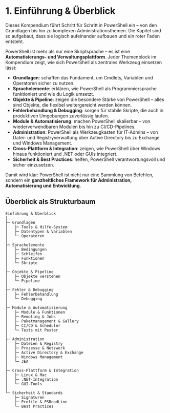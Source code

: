 # 1. Einführung & Überblick

Dieses Kompendium führt Schritt für Schritt in PowerShell ein – von den Grundlagen bis hin zu komplexen Administrationsthemen. Die Kapitel sind so aufgebaut, dass sie logisch aufeinander aufbauen und ein roter Faden entsteht.

PowerShell ist mehr als nur eine Skriptsprache – es ist eine **Automatisierungs- und Verwaltungsplattform**. Jeder Themenblock im Kompendium zeigt, wie sich PowerShell als zentrales Werkzeug einsetzen lässt:

- **Grundlagen**: schaffen das Fundament, um Cmdlets, Variablen und Operatoren sicher zu nutzen.
- **Sprachelemente**: erklären, wie PowerShell als Programmiersprache funktioniert und wie du Logik umsetzt.
- **Objekte & Pipeline**: zeigen die besondere Stärke von PowerShell – alles sind Objekte, die flexibel weitergereicht werden können.
- **Fehlerbehandlung & Debugging**: sorgen für stabile Skripte, die auch in produktiven Umgebungen zuverlässig laufen.
- **Module & Automatisierung**: machen PowerShell skalierbar – von wiederverwendbaren Modulen bis hin zu CI/CD-Pipelines.
- **Administration**: PowerShell als Werkzeugkasten für IT-Admins – von Datei- und Registryverwaltung über Active Directory bis zu Exchange und Windows Management.
- **Cross-Plattform & Integration**: zeigen, wie PowerShell über Windows hinaus funktioniert und .NET oder GUIs integriert.
- **Sicherheit & Best Practices**: helfen, PowerShell verantwortungsvoll und sicher einzusetzen.

Damit wird klar: PowerShell ist nicht nur eine Sammlung von Befehlen, sondern ein **ganzheitliches Framework für Administration, Automatisierung und Entwicklung**.

## Überblick als Strukturbaum

```text
Einführung & Überblick
│
├─ Grundlagen
│   ├─ Tools & Hilfe-System
│   ├─ Datentypen & Variablen
│   └─ Operatoren
│
├─ Sprachelemente
│   ├─ Bedingungen
│   ├─ Schleifen
│   ├─ Funktionen
│   └─ Skripte
│
├─ Objekte & Pipeline
│   ├─ Objekte verstehen
│   └─ Pipeline
│
├─ Fehler & Debugging
│   ├─ Fehlerbehandlung
│   └─ Debugging
│
├─ Module & Automatisierung
│   ├─ Module & Funktionen
│   ├─ Remoting & Jobs
│   ├─ Paketmanagement & Gallery
│   ├─ CI/CD & Scheduler
│   └─ Tests mit Pester
│
├─ Administration
│   ├─ Dateien & Registry
│   ├─ Prozesse & Netzwerk
│   ├─ Active Directory & Exchange
│   ├─ Windows Management
│   └─ JEA
│
├─ Cross-Plattform & Integration
│   ├─ Linux & Mac
│   ├─ .NET-Integration
│   └─ GUI-Tools
│
└─ Sicherheit & Standards
    ├─ Signaturen
    ├─ Profile & PSReadLine
    └─ Best Practices
```
